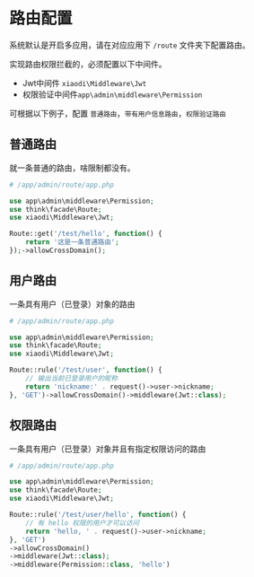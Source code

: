 # 路由配置
系统默认是开启多应用，请在对应应用下 `/route` 文件夹下配置路由。

实现路由权限拦截的，必须配置以下中间件。
* Jwt中间件 `xiaodi\Middleware\Jwt`
* 权限验证中间件`app\admin\middleware\Permission`

可根据以下例子，配置 `普通路由`，`带有用户信息路由`，`权限验证路由`

## 普通路由
就一条普通的路由，啥限制都没有。
```php
# /app/admin/route/app.php

use app\admin\middleware\Permission;
use think\facade\Route;
use xiaodi\Middleware\Jwt;

Route::get('/test/hello', function() {
    return '这是一条普通路由';
});->allowCrossDomain();

```

## 用户路由
一条具有用户（已登录）对象的路由
```php
# /app/admin/route/app.php

use app\admin\middleware\Permission;
use think\facade\Route;
use xiaodi\Middleware\Jwt;

Route::rule('/test/user', function() {
    // 输出当前已登录用户的昵称
    return 'nickname:' . request()->user->nickname;
}, 'GET')->allowCrossDomain()->middleware(Jwt::class);
```

## 权限路由
一条具有用户（已登录）对象并且有指定权限访问的路由
```php
# /app/admin/route/app.php

use app\admin\middleware\Permission;
use think\facade\Route;
use xiaodi\Middleware\Jwt;

Route::rule('/test/user/hello', function() {
    // 有 hello 权限的用户才可以访问
    return 'hello, ' . request()->user->nickname;
}, 'GET')
->allowCrossDomain()
->middleware(Jwt::class);
->middleware(Permission::class, 'hello')
```
